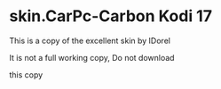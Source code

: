 # skin.CarPc-Carbon Kodi 17

This is a copy of the excellent skin by IDorel

It is not a full working copy, Do not download

this copy


